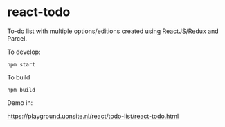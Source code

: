 # react-todo
To-do list with multiple options/editions created using ReactJS/Redux and Parcel.

To develop:
```
npm start
```

To build
```
npm build
```

Demo in:

https://playground.uonsite.nl/react/todo-list/react-todo.html
